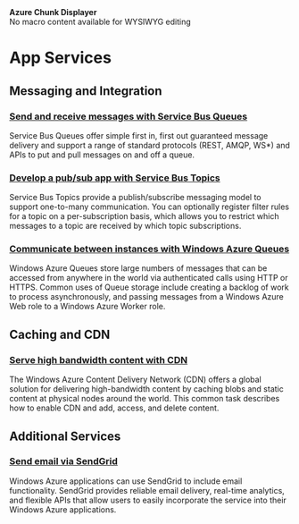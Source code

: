 <div class="umbMacroHolder" title="This is rendered content from macro" onresizestart="return false;" umbpageid="14783" umbversionid="b60ec6b6-4945-4a46-ba05-ce82eee30b59" ismacro="true" umb_chunkname="NodeJSLeft" umb_chunkpath="devcenter/Menu" umb_hide="0" umb_macroalias="AzureChunkDisplayer" umb_modaltrigger="" umb_chunkurl="" umb_modalpopup="0"><!-- startUmbMacro --><span><strong>Azure Chunk Displayer</strong><br />No macro content available for WYSIWYG editing</span><!-- endUmbMacro --></div>
<h1 id="menu-nodejs-appservices">App Services</h1>
<h2>Messaging and Integration</h2>
<h3><a href="/en-us/develop/nodejs/how-to-guides/service-bus-queues/">Send and receive messages with Service Bus Queues</a></h3>
<p>Service Bus Queues offer simple first in, first out guaranteed message delivery and support a range of standard protocols (REST, AMQP, WS*) and APIs to put and pull messages on and off a queue.</p>

<h3><a href="/en-us/develop/nodejs/how-to-guides/service-bus-topics/">Develop a pub/sub app with Service Bus Topics</a></h3>
<p>Service Bus Topics provide a publish/subscribe messaging model to support one-to-many communication. You can optionally register filter rules for a topic on a per-subscription basis, which allows you to restrict which messages to a topic are received by which topic subscriptions.</p>

<h3><a href="/en-us/develop/nodejs/how-to-guides/queue-service/">Communicate between instances with Windows Azure Queues</a></h3>
<p>Windows Azure Queues store large numbers of messages that can be accessed from anywhere in the world via authenticated calls using HTTP or HTTPS. Common uses of Queue storage include creating a backlog of work to process asynchronously, and passing messages from a Windows Azure Web role to a Windows Azure Worker role.</p>

<h2>Caching and CDN</h2>
<h3><a href="/en-us/develop/nodejs/common-tasks/cdn/">Serve high bandwidth content with CDN</a></h3>
<p>The Windows Azure Content Delivery Network (CDN) offers a global solution for delivering high-bandwidth content by caching blobs and static content at physical nodes around the world. This common task describes how to enable CDN and add, access, and delete content.</p>

<h2>Additional Services</h2>
<h3><a href="/en-us/develop/nodejs/how-to-guides/sendgrid-email-service/">Send email via SendGrid</a></h3>
<p>Windows Azure applications can use SendGrid to include email functionality. SendGrid provides reliable email delivery, real-time analytics, and flexible APIs that allow users to easily incorporate the service into their Windows Azure applications.</p>

